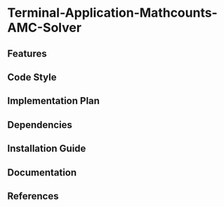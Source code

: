 # Terminal-Application-Mathcounts-AMC-Solver

## Features

## Code Style

## Implementation Plan

## Dependencies  

## Installation Guide 

## Documentation

## References
